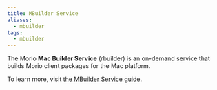 ```yaml
---
title: MBuilder Service
aliases:
  - mbuilder
tags:
  - mbuilder
---
```


The Morio **Mac Builder Service** (rbuilder) is an on-demand service that builds
Morio client packages for the Mac platform.

To learn more, visit [the MBuilder Service guide](/docs/guides/services/mbuilder).

